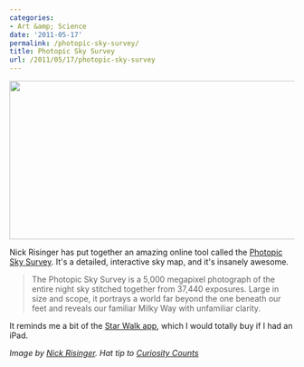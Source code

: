 ```yaml
---
categories:
- Art &amp; Science
date: '2011-05-17'
permalink: /photopic-sky-survey/
title: Photopic Sky Survey
url: /2011/05/17/photopic-sky-survey
---
```


<img src="https://gomakethings.com/wp-content/uploads/2011/05/Photopic-560x280.jpg" alt="" title="Photopic" width="560" height="280" class="aligncenter size-medium wp-image-591" />

Nick Risinger has put together an amazing online tool called the <a href="http://skysurvey.org/">Photopic Sky Survey</a>. It's a detailed, interactive sky map, and it's insanely awesome.

<blockquote>The Photopic Sky Survey is a 5,000 megapixel photograph of the entire night sky stitched together from 37,440 exposures. Large in size and scope, it portrays a world far beyond the one beneath our feet and reveals our familiar Milky Way with unfamiliar clarity.</blockquote>

It reminds me a bit of the <a href="http://vitotechnology.com/star-walk.html">Star Walk app</a>, which I would totally buy if I had an iPad.

<em>Image by <a href="http://skysurvey.org/">Nick Risinger</a>. Hat tip to <a href="http://curiositycounts.com/post/5167278753/photopic-sky-survey-astounding-5000-megapixel">Curiosity Counts</a></em>
